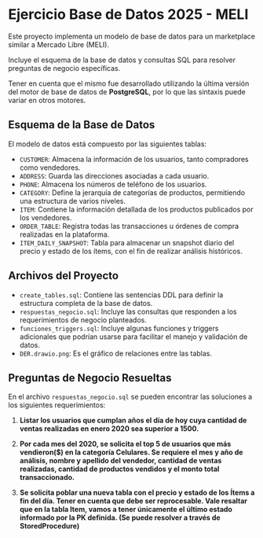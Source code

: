# Ejercicio Base de Datos 2025 - MELI

Este proyecto implementa un modelo de base de datos para un marketplace similar a Mercado Libre (MELI).

Incluye el esquema de la base de datos y consultas SQL para resolver preguntas de negocio específicas.

Tener en cuenta que el mismo fue desarrollado utilizando la última versión del motor de base de datos de **PostgreSQL**, 
por lo que las sintaxis puede variar en otros motores.

## Esquema de la Base de Datos

El modelo de datos está compuesto por las siguientes tablas:

-   `CUSTOMER`: Almacena la información de los usuarios, tanto compradores como vendedores.
-   `ADDRESS`: Guarda las direcciones asociadas a cada usuario.
-   `PHONE`: Almacena los números de teléfono de los usuarios.
-   `CATEGORY`: Define la jerarquía de categorías de productos, permitiendo una estructura de varios niveles.
-   `ITEM`: Contiene la información detallada de los productos publicados por los vendedores.
-   `ORDER_TABLE`: Registra todas las transacciones u órdenes de compra realizadas en la plataforma.
-   `ITEM_DAILY_SNAPSHOT`: Tabla para almacenar un snapshot diario del precio y estado de los ítems, 
     con el fin de realizar análisis históricos.

## Archivos del Proyecto

-   `create_tables.sql`: Contiene las sentencias DDL para definir la estructura completa de la base de datos.
-   `respuestas_negocio.sql`: Incluye las consultas que responden a los requerimientos de negocio planteados.
-   `funciones_triggers.sql`: Incluye algunas funciones y triggers adicionales que podrían usarse 
                para facilitar el manejo y validación de datos.
-   `DER.drawio.png`: Es el gráfico de relaciones entre las tablas.

## Preguntas de Negocio Resueltas

En el archivo `respuestas_negocio.sql` se pueden encontrar las soluciones a los siguientes requerimientos:

1.  **Listar los usuarios que cumplan años el día de hoy cuya cantidad de ventas realizadas en enero 2020 sea superior a 1500.**

2.  **Por cada mes del 2020, se solicita el top 5 de usuarios que más vendieron($) en la categoría Celulares. 
     Se requiere el mes y año de análisis, nombre y apellido del vendedor, cantidad de ventas realizadas, 
     cantidad de productos vendidos y el monto total transaccionado.**

3.  **Se solicita poblar una nueva tabla con el precio y estado de los Ítems a fin del día. 
     Tener en cuenta que debe ser reprocesable. Vale resaltar que en la tabla Item, 
      vamos a tener únicamente el último estado informado por la PK definida. (Se puede resolver a través de StoredProcedure)**
